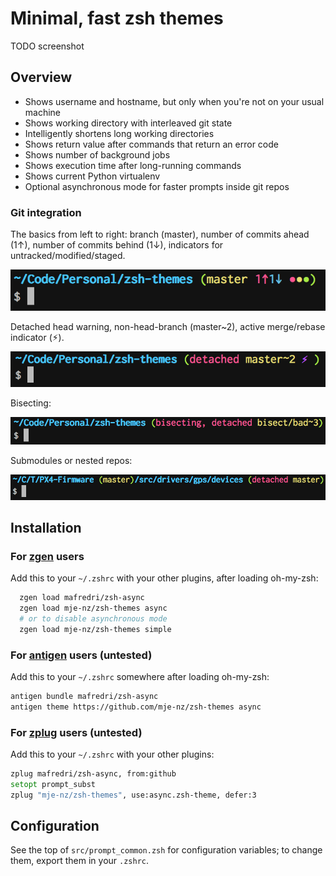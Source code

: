 # Minimal, fast zsh themes

TODO screenshot


## Overview

* Shows username and hostname, but only when you're not on your usual machine
* Shows working directory with interleaved git state
* Intelligently shortens long working directories
* Shows return value after commands that return an error code
* Shows number of background jobs
* Shows execution time after long-running commands
* Shows current Python virtualenv
* Optional asynchronous mode for faster prompts inside git repos


### Git integration
The basics from left to right: branch (master), number of commits ahead (1↑), number of commits behind (1↓), indicators for untracked/modified/staged.

![Screenshot showing basic git status](img/screenshot-git.png)

Detached head warning, non-head-branch (master\~2), active merge/rebase indicator (⚡︎).

![Screenshot showing git status during a merge](img/screenshot-git2.png)

Bisecting:

![Screenshot showing git status during bisection](img/screenshot-git3.png)

Submodules or nested repos:

![Screenshot showing git status inside a submodule](img/screenshot-git4.png)



## Installation

### For [zgen](https://github.com/tarjoilija/zgen) users
Add this to your `~/.zshrc` with your other plugins, after loading oh-my-zsh:

```zsh
  zgen load mafredri/zsh-async
  zgen load mje-nz/zsh-themes async
  # or to disable asynchronous mode
  zgen load mje-nz/zsh-themes simple
```

### For [antigen](https://github.com/zsh-users/antigen) users (untested)
Add this to your `~/.zshrc` somewhere after loading oh-my-zsh:

```zsh
antigen bundle mafredri/zsh-async
antigen theme https://github.com/mje-nz/zsh-themes async
```

### For [zplug](https://github.com/zplug/zplug) users (untested)
Add this to your `~/.zshrc` with your other plugins:

```zsh
zplug mafredri/zsh-async, from:github
setopt prompt_subst
zplug "mje-nz/zsh-themes", use:async.zsh-theme, defer:3
```


## Configuration
See the top of `src/prompt_common.zsh` for configuration variables; to change them, export them in your `.zshrc`.

